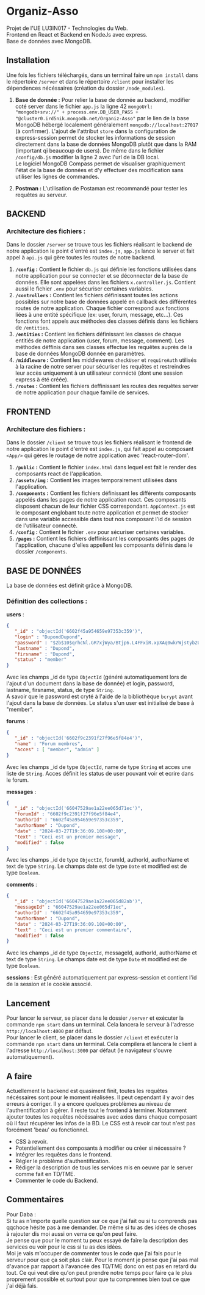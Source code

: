 # Organiz-Asso

Projet de l'UE LU3IN017 - Technologies du Web.  
Frontend en React et Backend en NodeJs avec express.  
Base de données avec MongoDB.

## Installation

Une fois les fichiers téléchargés, dans un terminal faire un `npm install` dans le répertoire `/server` et dans le répertoire `/client` pour installer les dépendences nécéssaires (création du dossier `/node_modules`).

1. **Base de donnée :** Pour relier la base de donnée au backend, modifier coté server dans le fichier `app.js` la ligne 42 `mongoUrl: "mongodb+srv://" + process.env.DB_USER_PASS + "@cluster0.ird5nik.mongodb.net/Organiz-Asso"` par le lien de la base MongoDB hébergé localement généralement `mongodb://localhost:27017` (à confirmer). L'ajout de l'attribut `store` dans la configuration de express-session permet de stocker les informations de session directement dans la base de données MongoDB plutôt que dans la RAM (important qi beaucoup de users). De même dans le fichier `/config/db.js` modifier la ligne 2 avec l'url de la DB local.  
Le logiciel MongoDB Compass permet de visualiser graphiquement l'état de la base de données et d'y effectuer des modification sans utiliser les lignes de commandes.
   
2.  **Postman :** L'utilisation de Postaman est recommandé pour tester les requêtes au serveur.


## BACKEND

### Architecture des fichiers :
Dans le dossier `/server` se trouve tous les fichiers réalisant le backend de notre application le point d'entré est `index.js`, `app.js` lance le server et fait appel à `api.js` qui gère toutes les routes de notre backend.
1. **`/config` :** Contient le fichier `db.js` qui définie les fonctions utilisées dans notre application pour se connecter et se déconnecter de la base de données. Elle sont appelées dans les fichiers `x.controller.js`. Contient aussi le fichier `.env` pour sécuriser certaines variables.
2. **`/controllers` :** Contient les fichiers définissant toutes les actions possibles sur notre base de données appelé en callback des différentes routes de notre application. Chaque fichier correspond aux fonctions liées à une entité spécifique (ex: user, forum, message, etc...). Ces fonctions font appels aux méthodes des classes définis dans les fichiers de `/entities`.
3. **`/entities` :** Contient les fichiers définissant les classes de chaque entitiés de notre application (user, forum, message, comment). Les méthodes déffinis dans ses classes effectue les requêtes auprès de la base de données MongoDB donnée en paramètres.
4. **`/middleware` :** Contient les middlewares `checkUser` et `requireAuth` utilisés à la racine de notre server pour sécuriser les requêtes et restreindres leur accès uniquement à un utilisateur connécté (dont une session express à été créée).
5. **`/routes` :** Contient les fichiers deffinissant les routes des requêtes server de notre application pour chaque famille de services.


## FRONTEND

### Architecture des fichiers :
Dans le dossier `/client` se trouve tous les fichiers réalisant le frontend de notre application le point d'entré est `index.js`, qui fait appel au composant `<App/>` qui gères le routage de notre application avec 'react-router-dom'.
1. **`/public` :** Contient le fichier `index.html` dans lequel est fait le render des composants react de l'application.
2. **`/assets/img` :** Contient les images temporairement utilisées dans l'application.
3. **`/components` :** Contient les fichiers définissant les différents composants appelés dans les pages de notre application react. Ces composants disposent chacun de leur fichier CSS correspondant. `AppContext.js` est le composant englobant toute notre application et permet de stocker dans une variable accessible dans tout nos composant l'id de session de l'utilisateur connecté. 
4. **`/config` :** Contient le fichier `.env` pour sécuriser certaines variables.
5. **`/pages` :** Contient les fichiers deffinissant les composants des pages de l'application, chacune d'elles appellent les composants définis dans le dossier `/components`.


## BASE DE DONNÉES
La base de données est définit grâce à MongoDB.

### Définition des collections :

**users** : 
```json
{
   "_id" : "objectId('6602f45a954659e97353c359')",
   "login" : "DupondDupond",
   "password" : "$2b$10$qrhcNl.GR7xjWya/Btjp6.L4FFxiR.xpXAq0wkrWjstyb2UtQLnp.",
   "lastname" : "Dupond",
   "firsname" : "Dupond",
   "status" : "member"
}
```
Avec les champs _id de type `ObjectId` (généré automatiquement lors de l'ajout d'un document dans la base de donnée) et login, password, lastname, firsname, status, de type `String`.  
A savoir que le password est cryté à l'aide de la bibliothèque `bcrypt` avant l'ajout dans la base de données.  Le status s'un user est initialisé de base à "member".

**forums** : 
```json
{
   "_id" : "objectId('6602f9c2391f27f96e5f84e4')",
   "name" : "Forum membres",
   "acces" : [ "member", "admin" ]
}
```
Avec les champs _id de type `ObjectId`, name de type `String` et acces une liste de `String`.  Acces définit les status de user pouvant voir et ecrire dans le forum.  

**messages** : 
```json
{
   "_id" : "objectId('66047529ae1a22ee065d71ec')",
   "forumId" : "6602f9c2391f27f96e5f84e4",
   "authorId" : "6602f45a954659e97353c359",
   "authorName" : "Dupond",
   "date" : "2024-03-27T19:36:09.108+00:00",
   "text" : "Ceci est un premier message",
   "modified" : false
}
```
Avec les champs _id de type `ObjectId`, forumId, authorId, authorName et text de type `String`. Le champs date est de type `Date` et modified est de type `Boolean`.  

**comments** : 
```json
{
   "_id" : "objectId('66047529ae1a22ee065d82ab')",
   "messageId" : "66047529ae1a22ee065d71ec",
   "authorId" : "6602f45a954659e97353c359",
   "authorName" : "Dupond",
   "date" : "2024-03-27T19:36:09.108+00:00",
   "text" : "Ceci est un premier commentaire",
   "modified" : false
}
```
Avec les champs _id de type `ObjectId`, messageId, authorId, authorName et text de type `String`. Le champs date est de type `Date` et modified est de type `Boolean`.    

**sessions** : Est généré automatiquement par express-session et contient l'id de la session et le cookie associé.  


## Lancement

Pour lancer le serveur, se placer dans le dossier `/server` et exécuter la commande `npm start` dans un terminal. Cela lancera le serveur à l'adresse `http://localhost:4000` par défaut.  
Pour lancer le client, se placer dans le dossier `/client` et exécuter la commande `npm start` dans un terminal. Cela compilera et lancera le client à l'adresse `http://localhost:3000` par défaut (le navigateur s'ouvre automatiquement).  

## A faire
Actuellement le backend est quasiment finit, toutes les requêtes nécéssaires sont pour le moment réalisées. Il peut cependant il y avoir des erreurs à corriger. Il y a encore quelques problèmes au niveau de l'authentification à gérer.
Il reste tout le frontend à terminer. Notamment ajouter toutes les requêtes nécéssaires avec axios dans chaque composant où il faut récupérer les infos de la BD. Le CSS est à revoir car tout n'est pas forcément 'beau' ou fonctionnel.

- CSS à revoir.
- Potentiellement des composants à modifier ou créer si nécessaire ?
- Intégrer les requêtes dans le frontend.
- Régler le problème d'authentification.
- Rédiger la description de tous les services mis en oeuvre par le server comme fait en TD/TME.
- Commenter le code du Backend.

## Commentaires
Pour Daba :  
Si tu as n'importe quelle question sur ce que j'ai fait ou si tu comprends pas qqchoce hésite pas à me demander. De même si tu as des idées de choses à rajouter dis moi aussi on verra ce qu'on peut faire.  
Je pense que pour le moment tu peux essayé de faire la description des services ou voir pour le css si tu as des idées.    
Moi je vais m'occuper de commenter tous le code que j'ai fais pour le serveur pour que ça soit plus clair. Pour le moment je pense que j'ai pas mal d'avance par rapport à l'avancée des TD/TME donc on est pas en retard du tout. Ce qui veut dire qu'on peut prendre notre temps pour faire ça le plus proprement possible et surtout pour que tu comprennes bien tout ce que j'ai déjà fais.
